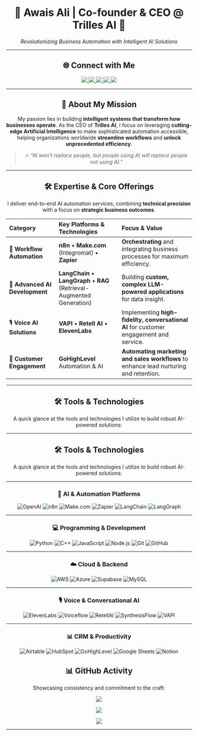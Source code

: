 <div align="center">

# 👋 Awais Ali | Co-founder & CEO @ Trilles AI 🚀

_Revolutionizing Business Automation with Intelligent AI Solutions_


---
## 🌐 Connect with Me  

<p align="center">
  <a href="https://www.linkedin.com/in/awais-ali-93115237b" target="_blank">
    <img src="https://img.shields.io/badge/LinkedIn-%230077B5.svg?&style=for-the-badge&logo=linkedin&logoColor=white" />
  </a>
  <a href="https://trilles.ai" target="_blank">
    <img src="https://img.shields.io/badge/🌐%20Website-4285F4?style=for-the-badge&logo=google-chrome&logoColor=white" />
  </a>
  <a href="https://www.upwork.com/freelancers/~013d71f5c2748f477a?mp_source=share" target="_blank">
    <img src="https://img.shields.io/badge/Upwork-6FDA44?style=for-the-badge&logo=upwork&logoColor=white" />
  </a>
  <a href="https://x.com/AwaisAli181673?t=bskYe_eWa_wk60Qvei4qzg&s=09" target="_blank">
    <img src="https://img.shields.io/badge/X-000000?style=for-the-badge&logo=x&logoColor=white" />
  </a>
  <a href="mailto:awaisstudent1687@gmail.com">
    <img src="https://img.shields.io/badge/Email-D14836?style=for-the-badge&logo=gmail&logoColor=white" />
  </a>
</p>

---
## 🌟 About My Mission

My passion lies in building **intelligent systems that transform how businesses operate**. As the CEO of **Trilles AI**, I focus on leveraging **cutting-edge Artificial Intelligence** to make sophisticated automation accessible, helping organizations worldwide **streamline workflows** and **unlock unprecedented efficiency**.

> 🔥 *“AI won’t replace people, but people using AI will replace people not using AI.”*

---

## 🛠️ Expertise & Core Offerings

I deliver end-to-end AI automation services, combining **technical precision** with a focus on **strategic business outcomes**.

| Category | Key Platforms & Technologies | Focus & Value |
| :--- | :--- | :--- |
| 🤖 **Workflow Automation** | **n8n** • **Make.com** (Integromat) • **Zapier** | **Orchestrating** and integrating business processes for maximum efficiency. |
| 🧠 **Advanced AI Development** | **LangChain** • **LangGraph** • **RAG** (Retrieval-Augmented Generation) | Building **custom, complex LLM-powered applications** for data insight. |
| 🎙️ **Voice AI Solutions** | **VAPI** • **Retell AI** • **ElevenLabs** | Implementing **high-fidelity, conversational AI** for customer engagement and service. |
| 💬 **Customer Engagement** | **GoHighLevel** Automation & AI | **Automating marketing and sales workflows** to enhance lead nurturing and retention. |

---

## 🛠️ Tools & Technologies  

A quick glance at the tools and technologies I utilize to build robust AI-powered solutions:  

---
## 🛠️ Tools & Technologies  

A quick glance at the tools and technologies I utilize to build robust AI-powered solutions:  

---

### 🤖 AI & Automation Platforms  
![OpenAI](https://img.shields.io/badge/OpenAI-%23412991.svg?style=for-the-badge&logo=openai&logoColor=white) ![n8n](https://img.shields.io/badge/n8n-%23E31C5F.svg?style=for-the-badge&logo=n8n&logoColor=white) ![Make.com](https://img.shields.io/badge/Make.com-%230078D7.svg?style=for-the-badge&logo=make&logoColor=white) ![Zapier](https://img.shields.io/badge/Zapier-%23FF4A00.svg?style=for-the-badge&logo=zapier&logoColor=white) ![LangChain](https://img.shields.io/badge/LangChain-%2300A67E.svg?style=for-the-badge&logo=chainlink&logoColor=white) ![LangGraph](https://img.shields.io/badge/LangGraph-%23121011.svg?style=for-the-badge&logo=graph&logoColor=white)  

---

### 💻 Programming & Development  
![Python](https://img.shields.io/badge/python-3670A0?style=for-the-badge&logo=python&logoColor=ffdd54) ![C++](https://img.shields.io/badge/c++-%2300599C.svg?style=for-the-badge&logo=c%2B%2B&logoColor=white) ![JavaScript](https://img.shields.io/badge/javascript-%23323330.svg?style=for-the-badge&logo=javascript&logoColor=%23F7DF1E) ![Node.js](https://img.shields.io/badge/node.js-6DA55F?style=for-the-badge&logo=node.js&logoColor=white) ![Git](https://img.shields.io/badge/git-%23F05033.svg?style=for-the-badge&logo=git&logoColor=white) ![GitHub](https://img.shields.io/badge/GitHub-%23181717.svg?style=for-the-badge&logo=github&logoColor=white)  

---

### ☁️ Cloud & Backend  
![AWS](https://img.shields.io/badge/AWS-%23FF9900.svg?style=for-the-badge&logo=amazon-aws&logoColor=white) ![Azure](https://img.shields.io/badge/azure-%230072C6.svg?style=for-the-badge&logo=microsoftazure&logoColor=white) ![Supabase](https://img.shields.io/badge/Supabase-%233FCF8E.svg?style=for-the-badge&logo=supabase&logoColor=white) ![MySQL](https://img.shields.io/badge/mysql-4479A1.svg?style=for-the-badge&logo=mysql&logoColor=white)  

---

### 🎙️ Voice & Conversational AI  
![ElevenLabs](https://img.shields.io/badge/ElevenLabs-%23FF6F00.svg?style=for-the-badge&logo=elevenlabs&logoColor=white) ![Voiceflow](https://img.shields.io/badge/Voiceflow-%230072C6.svg?style=for-the-badge&logo=voicemod&logoColor=white) ![RetellAI](https://img.shields.io/badge/RetellAI-%23000000.svg?style=for-the-badge&logo=googleassistant&logoColor=white) ![SynthesisFlow](https://img.shields.io/badge/SynthesisFlow-%23F24E1E.svg?style=for-the-badge&logo=google-voice&logoColor=white) ![VAPI](https://img.shields.io/badge/VAPI-%23000000.svg?style=for-the-badge&logo=voipdotms&logoColor=white)  

---

### 📊 CRM & Productivity  
![Airtable](https://img.shields.io/badge/Airtable-%23FFCF00.svg?style=for-the-badge&logo=airtable&logoColor=black) ![HubSpot](https://img.shields.io/badge/HubSpot-%23FF7A59.svg?style=for-the-badge&logo=hubspot&logoColor=white) ![GoHighLevel](https://img.shields.io/badge/GoHighLevel-%232C7BE5.svg?style=for-the-badge&logo=high&logoColor=white) ![Google Sheets](https://img.shields.io/badge/Google%20Sheets-34A853?style=for-the-badge&logo=googlesheets&logoColor=white) ![Notion](https://img.shields.io/badge/Notion-%23000000.svg?style=for-the-badge&logo=notion&logoColor=white)  


## 📊 GitHub Activity

Showcasing consistency and commitment to the craft:

<div align="center">
  
  ![](https://github-readme-stats.vercel.app/api?username=Awaisali36&theme=swift&hide_border=true&show_icons=true&include_all_commits=true&count_private=true)
  
  ![](https://nirzak-streak-stats.vercel.app/?user=Awaisali36&theme=swift&hide_border=true)
  
  ![](https://github-readme-stats.vercel.app/api/top-langs/?username=Awaisali36&theme=swift&hide_border=true&layout=compact)
</div>

---
